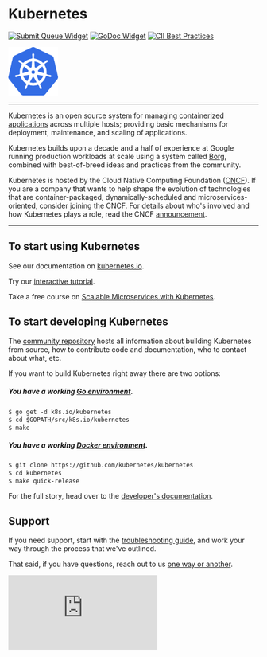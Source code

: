 # Kubernetes

[![Submit Queue Widget]][Submit Queue] [![GoDoc Widget]][GoDoc] [![CII Best Practices](https://bestpractices.coreinfrastructure.org/projects/569/badge)](https://bestpractices.coreinfrastructure.org/projects/569)

<img src="https://github.com/kubernetes/kubernetes/raw/master/logo/logo.png" width="100">

----

Kubernetes is an open source system for managing [containerized applications]
across multiple hosts; providing basic mechanisms for deployment, maintenance,
and scaling of applications.

Kubernetes builds upon a decade and a half of experience at Google running
production workloads at scale using a system called [Borg],
combined with best-of-breed ideas and practices from the community.

Kubernetes is hosted by the Cloud Native Computing Foundation ([CNCF]).
If you are a company that wants to help shape the evolution of
technologies that are container-packaged, dynamically-scheduled
and microservices-oriented, consider joining the CNCF.
For details about who's involved and how Kubernetes plays a role,
read the CNCF [announcement].

----

## To start using Kubernetes

See our documentation on [kubernetes.io].

Try our [interactive tutorial].

Take a free course on [Scalable Microservices with Kubernetes].

## To start developing Kubernetes

The [community repository] hosts all information about
building Kubernetes from source, how to contribute code
and documentation, who to contact about what, etc.

If you want to build Kubernetes right away there are two options:

##### You have a working [Go environment].

```
$ go get -d k8s.io/kubernetes
$ cd $GOPATH/src/k8s.io/kubernetes
$ make
```

##### You have a working [Docker environment].

```
$ git clone https://github.com/kubernetes/kubernetes
$ cd kubernetes
$ make quick-release
```

For the full story, head over to the [developer's documentation].

## Support

If you need support, start with the [troubleshooting guide],
and work your way through the process that we've outlined.

That said, if you have questions, reach out to us
[one way or another][communication].

[announcement]: https://cncf.io/news/announcement/2015/07/new-cloud-native-computing-foundation-drive-alignment-among-container
[Borg]: https://research.google.com/pubs/pub43438.html
[CNCF]: https://www.cncf.io/about
[communication]: https://github.com/kubernetes/community/blob/master/communication.md
[community repository]: https://github.com/kubernetes/community
[containerized applications]: https://kubernetes.io/docs/concepts/overview/what-is-kubernetes/
[developer's documentation]: https://github.com/kubernetes/community/tree/master/contributors/devel#readme
[Docker environment]: https://docs.docker.com/engine
[Go environment]: https://golang.org/doc/install
[GoDoc]: https://godoc.org/k8s.io/kubernetes
[GoDoc Widget]: https://godoc.org/k8s.io/kubernetes?status.svg
[interactive tutorial]: http://kubernetes.io/docs/tutorials/kubernetes-basics
[kubernetes.io]: http://kubernetes.io
[Scalable Microservices with Kubernetes]: https://www.udacity.com/course/scalable-microservices-with-kubernetes--ud615
[Submit Queue]: http://submit-queue.k8s.io/#/ci
[Submit Queue Widget]: http://submit-queue.k8s.io/health.svg?v=1
[troubleshooting guide]: https://kubernetes.io/docs/tasks/debug-application-cluster/troubleshooting/

[![Analytics](https://kubernetes-site.appspot.com/UA-36037335-10/GitHub/README.md?pixel)]()
